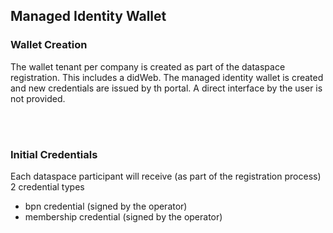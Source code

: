 ## Managed Identity Wallet

### Wallet Creation

The wallet tenant per company is created as part of the dataspace registration.
This includes a didWeb.
The managed identity wallet is created and new credentials are issued by th portal.
A direct interface by the user is not provided.

<br>
<br>

### Initial Credentials

Each dataspace participant will receive (as part of the registration process) 2 credential types

- bpn credential (signed by the operator)
- membership credential (signed by the operator)

<br>
<br>
